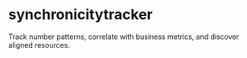 # synchronicitytracker
Track number patterns, correlate with business metrics, and discover aligned resources.
